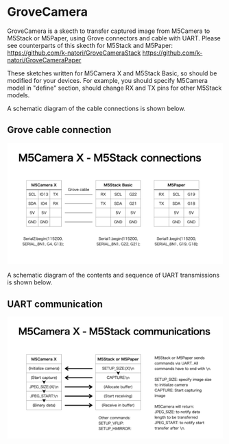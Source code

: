# GroveCamera

GroveCamera is a skecth to transfer captured image from M5Camera to M5Stack or M5Paper, using Grove connectors and cable with UART.
Please see counterparts of this skecth for M5Stack and M5Paper:
https://github.com/k-natori/GroveCameraStack
https://github.com/k-natori/GroveCameraPaper

These sketches written for M5Camera X and M5Stack Basic, so should be modified for your devices. For example, you should specify M5Camera model in "define" section, should change RX and TX pins for other M5Stack models.

A schematic diagram of the cable connections is shown below.
## Grove cable connection
![Grove cable connection](HOW_TO_USE/01_Connections.png)

A schematic diagram of the contents and sequence of UART transmissions is shown below.
## UART communication
![UART communication](HOW_TO_USE/02_Communications.png)
